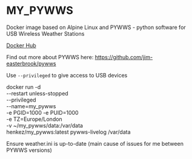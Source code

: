 # MY_PYWWS

Docker image based on Alpine Linux and PYWWS - python software for USB Wireless Weather Stations

[Docker Hub](https://hub.docker.com/r/henkez/my_pywws/)

Find out more about PYWWS here: https://github.com/jim-easterbrook/pywws

Use `--privileged` to give access to USB devices

docker run -d \
--restart unless-stopped \
--privileged \
--name=my_pywws \
-e PGID=1000 -e PUID=1000 \
-e TZ=Europe/London \
-v ~/my_pywws/data:/var/data \
henkez/my_pywws:latest pywws-livelog /var/data

Ensure weather.ini is up-to-date (main cause of issues for me between PYWWS versions)